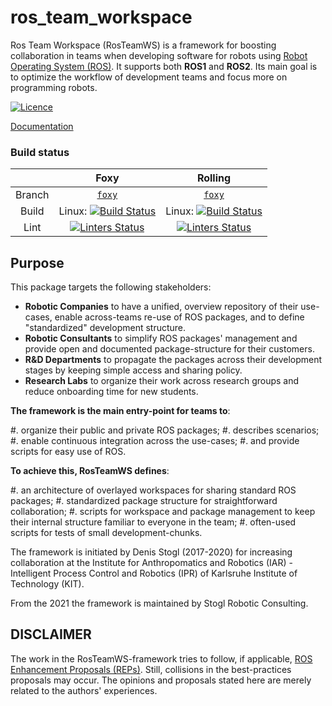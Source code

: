 # ros_team_workspace

Ros Team Workspace (RosTeamWS) is a framework for boosting collaboration in teams when developing software for robots using [Robot Operating System (ROS)](https://www.ros.org/).
It supports both **ROS1** and **ROS2**.
Its main goal is to optimize the workflow of development teams and focus more on programming robots.

[![Licence](https://img.shields.io/badge/License-Apache%20License%202.0-blue.svg)](https://opensource.org/licenses/Apache-2.0)

[Documentation](https://stoglrobotics.github.io/ros_team_workspace)

### Build status

|         | Foxy    | Rolling
|:-------:|:-------:|:-------:|
| Branch  | [`foxy`](https://github.com/StoglRobotics/ros_team_workspace/tree/rolling) | [`foxy`](https://github.com/StoglRobotics/ros_team_workspace/tree/rolling)
| Build  | Linux: [![Build Status](https://github.com/StoglRobotics/ros_team_workspace/workflows/Build&20Foxy%20ros_team_workspace/badge.svg)](https://github.com/StoglRobotics/ros_team_workspace/actions?query=workflow%3A"Build%20Foxy") | Linux: [![Build Status](https://github.com/StoglRobotics/ros_team_workspace/workflows/Build%20ros_team_workspace/badge.svg)](https://github.com/StoglRobotics/ros_team_workspace/actions?query=workflow%3A"Build") |
| Lint  | [![Linters Status](https://github.com/StoglRobotics/ros_team_workspace/workflows/Lint%20ros_team_workspace/badge.svg)](https://github.com/StoglRobotics/ros_team_workspace/actions?query=workflow%3A"Lint")| [![Linters Status](https://github.com/StoglRobotics/ros_team_workspace/workflows/Lint%20ros_team_workspace/badge.svg)](https://github.com/StoglRobotics/ros_team_workspace/actions?query=workflow%3A"Lint") |


## Purpose

This package targets the following stakeholders:

* **Robotic Companies** to have a unified, overview repository of their use-cases, enable across-teams re-use of ROS packages, and to define "standardized" development structure.
* **Robotic Consultants** to simplify ROS packages' management and provide open and documented package-structure for their customers.
* **R&D Departments** to propagate the packages across their development stages by keeping simple access and sharing policy.
* **Research Labs** to organize their work across research groups and reduce onboarding time for new students.


**The framework is the main entry-point for teams to**:

#. organize their public and private ROS packages;
#. describes scenarios;
#. enable continuous integration across the use-cases;
#. and provide scripts for easy use of ROS.


**To achieve this, RosTeamWS defines**:

#. an architecture of overlayed workspaces for sharing standard ROS packages;
#. standardized package structure for straightforward collaboration;
#. scripts for workspace and package management to keep their internal structure familiar to everyone in the team;
#. often-used scripts for tests of small development-chunks.


The framework is initiated by Denis Stogl (2017-2020) for increasing collaboration at the Institute for Anthropomatics and Robotics (IAR) - Intelligent Process Control and Robotics (IPR) of Karlsruhe Institute of Technology (KIT).

From the 2021 the framework is maintained by Stogl Robotic Consulting.

DISCLAIMER
-------------
The work in the RosTeamWS-framework tries to follow, if applicable, [ROS Enhancement Proposals (REPs)](https://github.com/ros-infrastructure/rep). Still, collisions in the best-practices proposals may occur.
The opinions and proposals stated here are merely related to the authors' experiences.

